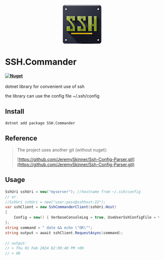 <p align="center">
    <img src="ssh-commander-icon.png" width="128px" alt="SSH.Commander logo" />
</p>

# SSH.Commander

#### [![Nuget](https://img.shields.io/nuget/v/SSH.Commander)](https://www.nuget.org/packages/SSH.Commander/) 

dotnet library for convenient use of ssh

the library can use the config file ~/.ssh/config

## Install

    dotnet add package SSH.Commander

## Reference
> The project uses another git (without nuget):
>
> [https://github.com/JeremySkinner/Ssh-Config-Parser.git](https://github.com/JeremySkinner/Ssh-Config-Parser.git)

## Usage

```c#
SshUri sshUri = new("myserver"); //hostname from ~/.ssh/config
// or
//SshUri sshUri = new("user:pass@sshhost:22");
var sshClient = new SshCommanderClient(sshUri.Host)
{
    Config = new() { VerboseConsoleLog = true, UseUserSshConfigFile = true }
};
string command = " date && echo \"OK\"";
string output = await sshClient.RequestAsync(command);

// output: 
// > Thu 01 Feb 2024 02:09:40 PM +09
// > OK
```

